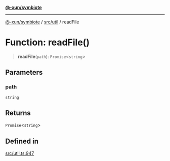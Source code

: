 [**@-xun/symbiote**](../../../README.md)

***

[@-xun/symbiote](../../../README.md) / [src/util](../README.md) / readFile

# Function: readFile()

> **readFile**(`path`): `Promise`\<`string`\>

## Parameters

### path

`string`

## Returns

`Promise`\<`string`\>

## Defined in

[src/util.ts:947](https://github.com/Xunnamius/symbiote/blob/365faa6b8d22d2d1cc9b1342665abfa85d3e4f67/src/util.ts#L947)
